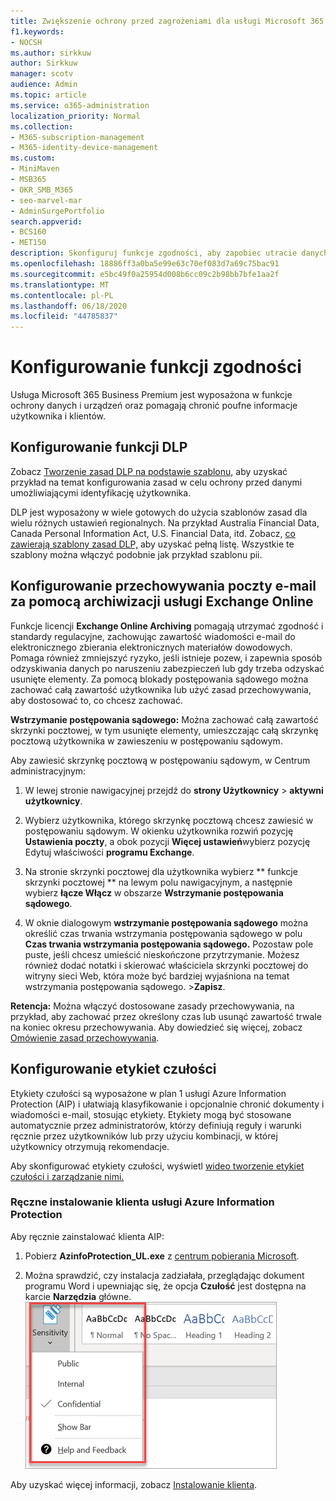 ```yaml
---
title: Zwiększenie ochrony przed zagrożeniami dla usługi Microsoft 365 Business Premium
f1.keywords:
- NOCSH
ms.author: sirkkuw
author: Sirkkuw
manager: scotv
audience: Admin
ms.topic: article
ms.service: o365-administration
localization_priority: Normal
ms.collection:
- M365-subscription-management
- M365-identity-device-management
ms.custom:
- MiniMaven
- MSB365
- OKR_SMB_M365
- seo-marvel-mar
- AdminSurgePortfolio
search.appverid:
- BCS160
- MET150
description: Skonfiguruj funkcje zgodności, aby zapobiec utracie danych i zapewnić bezpieczeństwo poufnych informacji twoich i klientów.
ms.openlocfilehash: 18886ff3a0ba5e99e63c70ef083d7a69c75bac91
ms.sourcegitcommit: e5bc49f0a25954d008b6cc09c2b98bb7bfe1aa2f
ms.translationtype: MT
ms.contentlocale: pl-PL
ms.lasthandoff: 06/18/2020
ms.locfileid: "44785837"
---
```

# <a name="set-up-compliance-features"></a>Konfigurowanie funkcji zgodności

Usługa Microsoft 365 Business Premium jest wyposażona w funkcje ochrony danych i urządzeń oraz pomagają chronić poufne informacje użytkownika i klientów.

## <a name="set-up-dlp-features"></a>Konfigurowanie funkcji DLP

Zobacz [Tworzenie zasad DLP na podstawie szablonu,](https://docs.microsoft.com/microsoft-365/compliance/create-a-dlp-policy-from-a-template) aby uzyskać przykład na temat konfigurowania zasad w celu ochrony przed danymi umożliwiającymi identyfikację użytkownika. 
  
DLP jest wyposażony w wiele gotowych do użycia szablonów zasad dla wielu różnych ustawień regionalnych. Na przykład Australia Financial Data, Canada Personal Information Act, U.S. Financial Data, itd. Zobacz, [co zawierają szablony zasad DLP,](https://docs.microsoft.com/microsoft-365/compliance/what-the-dlp-policy-templates-include) aby uzyskać pełną listę. Wszystkie te szablony można włączyć podobnie jak przykład szablonu pii. 
  
## <a name="set-up-email-retention-with-exchange-online-archiving"></a>Konfigurowanie przechowywania poczty e-mail za pomocą archiwizacji usługi Exchange Online

 Funkcje licencji **Exchange Online Archiving** pomagają utrzymać zgodność i standardy regulacyjne, zachowując zawartość wiadomości e-mail do elektronicznego zbierania elektronicznych materiałów dowodowych. Pomaga również zmniejszyć ryzyko, jeśli istnieje pozew, i zapewnia sposób odzyskiwania danych po naruszeniu zabezpieczeń lub gdy trzeba odzyskać usunięte elementy. Za pomocą blokady postępowania sądowego można zachować całą zawartość użytkownika lub użyć zasad przechowywania, aby dostosować to, co chcesz zachować.
  
**Wstrzymanie postępowania sądowego:** Można zachować całą zawartość skrzynki pocztowej, w tym usunięte elementy, umieszczając całą skrzynkę pocztową użytkownika w zawieszeniu w postępowaniu sądowym. 
    
Aby zawiesić skrzynkę pocztową w postępowaniu sądowym, w Centrum administracyjnym:
    
1. W lewej stronie nawigacyjnej przejdź do **strony Użytkownicy** \> **aktywni użytkownicy**.
    
2. Wybierz użytkownika, którego skrzynkę pocztową chcesz zawiesić w postępowaniu sądowym. W okienku użytkownika rozwiń pozycję **Ustawienia poczty**, a obok pozycji **Więcej ustawień**wybierz pozycję Edytuj właściwości **programu Exchange**.
    
3. Na stronie skrzynki pocztowej dla użytkownika wybierz ** funkcje skrzynki pocztowej ** na lewym polu nawigacyjnym, a następnie wybierz **łącze Włącz** w obszarze **Wstrzymanie postępowania sądowego**.
    
4. W oknie dialogowym **wstrzymanie postępowania sądowego** można określić czas trwania wstrzymania postępowania sądowego w polu **Czas trwania wstrzymania postępowania sądowego.** Pozostaw pole puste, jeśli chcesz umieścić nieskończone przytrzymanie. Możesz również dodać notatki i skierować właściciela skrzynki pocztowej do witryny sieci Web, która może być bardziej wyjaśniona na temat wstrzymania postępowania sądowego. \>**Zapisz**.
    
**Retencja:** Można włączyć dostosowane zasady przechowywania, na przykład, aby zachować przez określony czas lub usunąć zawartość trwale na koniec okresu przechowywania. Aby dowiedzieć się więcej, zobacz [Omówienie zasad przechowywania](https://docs.microsoft.com/microsoft-365/compliance/retention-policies).

## <a name="set-up-sensitivity-labels"></a>Konfigurowanie etykiet czułości

Etykiety czułości są wyposażone w plan 1 usługi Azure Information Protection (AIP) i ułatwiają klasyfikowanie i opcjonalnie chronić dokumenty i wiadomości e-mail, stosując etykiety. Etykiety mogą być stosowane automatycznie przez administratorów, którzy definiują reguły i warunki ręcznie przez użytkowników lub przy użyciu kombinacji, w której użytkownicy otrzymują rekomendacje.

Aby skonfigurować etykiety czułości, wyświetl [wideo tworzenie etykiet czułości i zarządzanie nimi.](https://support.microsoft.com/office/2fb96b54-7dd2-4f0c-ac8d-170790d4b8b9)



### <a name="install-the-azure-information-protection-client-manually"></a>Ręczne instalowanie klienta usługi Azure Information Protection

Aby ręcznie zainstalować klienta AIP:

1. Pobierz **AzinfoProtection_UL.exe** z [centrum pobierania Microsoft](https://www.microsoft.com/download/details.aspx?id=53018).
 
2. Można sprawdzić, czy instalacja zadziałała, przeglądając dokument programu Word i upewniając się, że opcja **Czułość** jest dostępna na karcie **Narzędzia** główne.
<br/>![Karta Ochrony rozwijana w dokumencie programu Word.](../media/word-sensitivity.png)

Aby uzyskać więcej informacji, zobacz [Instalowanie klienta](https://docs.microsoft.com/azure/information-protection/infoprotect-tutorial-step3).
